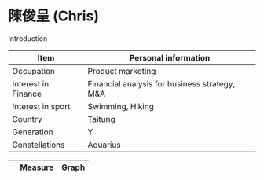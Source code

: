 # 陳俊呈 (Chris)

Introduction

|Item|Personal information|
|----|----|
|Occupation|Product marketing|
|Interest in Finance|Financial analysis for business strategy, M&A|
|Interest in sport|Swimming, Hiking|
|Country|Taitung|
|Generation|Y|
|Constellations|Aquarius|


||Measure|Graph|
|---|---|---|
